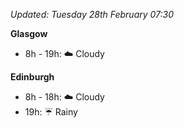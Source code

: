 *Updated: Tuesday 28th February 07:30*

**Glasgow**

* 8h - 19h: :cloud: Cloudy

**Edinburgh**

* 8h - 18h: :cloud: Cloudy
* 19h: :umbrella: Rainy
